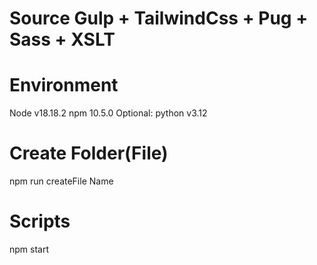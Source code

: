 # Source Gulp + TailwindCss + Pug + Sass + XSLT

# Environment
Node v18.18.2
npm 10.5.0
Optional: python v3.12

# Create Folder(File)
npm run createFile Name

# Scripts
npm start
